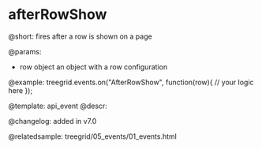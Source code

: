 afterRowShow
=============

@short: fires after a row is shown on a page


@params: 
- row   object  an object with a row configuration

@example:
treegrid.events.on("AfterRowShow", function(row){
    // your logic here
});


@template: api_event
@descr:

@changelog: added in v7.0

@relatedsample: treegrid/05_events/01_events.html


